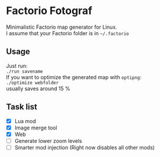# Factorio Fotograf
Minimalistic Factorio map generator for Linux.  
I assume that your Factorio folder is in `~/.factorio`

## Usage
Just run:  
`./run savename`  
If you want to optimize the generated map with `optipng`:  
`./optimize webfolder`  
usually saves around 15 %

## Task list
- [x] Lua mod
- [x] Image merge tool
- [x] Web
- [ ] Generate lower zoom levels
- [ ] Smarter mod injection (Right now disables all other mods)
